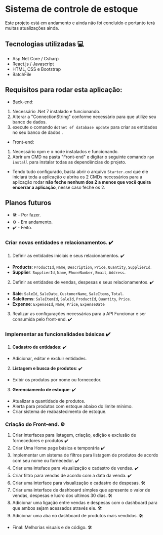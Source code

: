 # Sistema de controle de estoque
Este projeto está em andamento e ainda não foi concluído e portanto terá muitas atualizações ainda.

## Tecnologias utilizadas 💻
* Asp.Net Core / Csharp
* React.js / Javascript
* HTML, CSS e Bootstrap
* BatchFile

## Requisitos para rodar esta aplicação:

* Back-end: 
1. Necessário .Net 7 instalado e funcionando.
2. Alterar a "ConnectionString" conforme necessário para que utilize seu banco de dados.
3. execute o comando `dotnet ef database update` para criar as entidades no seu banco de dados .

* Front-end: 
1. Necessário npm e o node instalados e funcionando.
2. Abrir um CMD na pasta "Front-end" e digitar o seguinte comando `npm install` para instalar todas as dependências do projeto.

* Tendo tudo configurado, basta abrir o arquivo `Starter.cmd` que ele iniciará toda a aplicação e abrira os 2 CMDs necessários para a aplicação rodar **não feche nenhum dos 2 a menos que você queira encerrar a aplicação**, nesse caso feche os 2.


## Planos futuros
* 🛠️ - Por fazer.
* ⚙️ - Em andamento.
* ✔️ - Feito.

### Criar novas entidades e relacionamentos. ✔️
1. Definir as entidades iniciais e seus relacionamentos. ✔️
* **Products**: `ProductId`, `Name`, `Description`, `Price`, `Quantity`, `SupplierId`.
* **Supplier**: `SupplierId`, `Name`, `PhoneNumber`, `Email`, `Address`.

2. Definir as entidades de vendas, despesas e seus relacionamentos. ✔️
* **Sale**: `SaleId`, `SaleDate`, `CustomerName`, `SaleItems`, `Total`. 
* **SaleItems**: `SaleItemId`, `SaleId`, `ProductId`, `Quantity`, `Price`. 
* **Expense**: `ExpenseId`, `Name`, `Price`, `ExpenseDate` 

3. Realizar as configurações necessárias para a API Funcionar e ser consumida pelo front-end. ✔️

### Implementar as funcionalidades básicas ✔️

1. **Cadastro de entidades**: ✔️
* Adicionar, editar e excluir entidades.

2. **Listagem e busca de produtos**: ✔️
* Exibir os produtos por nome ou fornecedor.

3. **Gerenciamento de estoque**: ✔️
* Atualizar a quantidade de produtos.
* Alerta para produtos com estoque abaixo do limite mínimo.
* Criar sistema de reabastecimento de estoque.

### Criação do Front-end. ⚙️
1. Criar interfaces para listagem, criação, edição e exclusão de fornecedores e produtos ✔️
2. Criar Uma Home page básica e temporária ✔️
3. Implementar um sistema de filtros para listagem de produtos de acordo com seu nome ou fornecedor. ✔️
4. Criar uma inteface para visualização e cadastro de vendas. ✔️
5. Criar filtro para vendas de acordo com a data da venda. ✔️
6. Criar uma interface para visualização e cadastro de despesas. 🛠️
7. Criar uma interface de dashboard simples que apresente o valor de vendas, despesas e lucro dos ultimos 30 dias. 🛠️
8. Adicionar uma ligação entre vendas e despesas com o dashboard para que ambos sejam acessados através ele. 🛠️
9. Adicionar uma aba no dashboard de produtos mais vendidos. 🛠️
* Final: Melhorias visuais e de código. 🛠️